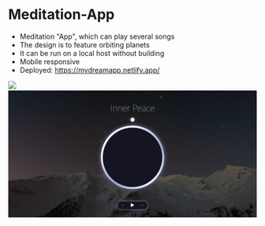 # Meditation-App

* Meditation "App", which can play several songs
* The design is to feature orbiting planets
* It can be run on a local host without building
* Mobile responsive
* Deployed: https://mydreamapp.netlify.app/

<img src="img/preview.png">
<img src="img/preview1.png">
